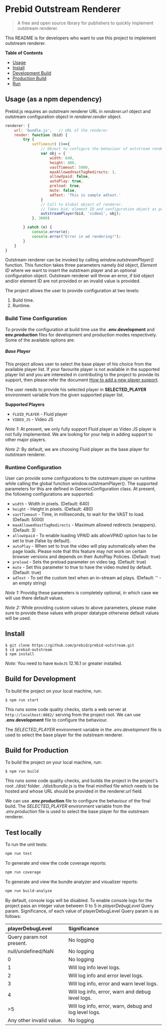 # Prebid Outstream Renderer

> A free and open source library for publishers to quickly implement outstream renderer.

This README is for developers who want to use this project to implement outstream renderer.

**Table of Contents**

- [Usage](#Usage)
- [Install](#Install)
- [Development Build](#Developement_Build)
- [Production Build](#Production_Build)
- [Run](#Run)

<a name="Usage"></a>

## Usage (as a npm dependency)

Prebid.js requires an outstream renderer URL in *renderer.url* object and outstream configuration object in *renderer.render* object.

```javascript
renderer: {
    url: 'bundle.js',   // URL of the renderer
    render: function (bid) {
        try {
            setTimeout( ()=>{
                // Object to configure the behaviour of outstream renderer from HTML page.
                var obj = {
                    width: 640,
                    height: 480,
                    vastTimeout: 5000,
                    maxAllowedVastTagRedirects: 3,
                    allowVpaid: false,
                    autoPlay: true,
                    preload: true,
                    mute: false,
                    adText: 'This is sample adtext.'
                }
                // Call to Global object of renderer.
                // Takes bid, element ID and configuration object as parameters
                outstreamPlayer(bid, 'video1', obj);
            }, 3000)

        } catch (e) {
            console.error(e);
            console.error("Error in ad rendering!");
        }
    }
}
```

Outstream renderer can be invoked by calling *window.outstreamPlayer()* function. This function takes three parameters namely *bid* object, *Element ID* where we want to insert the outstream player and an optional configuration object. Outstream renderer will throw an error, if bid object and/or element ID are not provided or an invalid value is provided.

The project allows the user to provide configuration at two levels:
1. Build time.
2. Runtime.

### Build Time Configuration
To provide the configuration at build time use the **.env.development** and **env.production** files for development and production modes respectively. Some of the available options are:

##### Base Player
This project allows user to select the base player of his choice from the available player list. If your favourite player is not available in the supported player list and you are interested in contributing to the project to provide its support, then please refer the document [How to add a new player support](https://github.com/prebid/prebid-outstream/blob/master/src/players/README.md).

The user needs to provide his selected player in **SELECTED_PLAYER** environment variable from the given supported player list.

**Supported Players**
+ `FLUID_PLAYER` - Fluid player
+ `VIDEO_JS` - Video JS

*Note 1:* At present, we only fully support Fluid player as Video JS player is not fully implemented. We are looking for your help in adding support to other major players.

*Note 2:* By default, we are choosing Fluid player as the base player for outstream renderer.

### Runtime Configuration
User can provide some configurations to the outstream player on runtime while calling the global function window.outstreamPlayer(). The supported parameters for this are defined in GenericConfiguration class. At present, the following configurations are supported:

+ `width` - Width in pixels. (Default: 640)
+ `height` - Height in pixels. (Default: 480)
+ `vastTimeout` - Time, in milliseconds, to wait for the VAST to load. (Default: 5000)
+ `maxAllowedVastTagRedirects` - Maximum allowed redirects (wrappers). (Default: 3)
+ `allowVpaid` - To enable loading VPAID ads allowVPAID option has to be set to true (false by default).
+ `autoPlay` - When set to true the video will play automatically when the page loads. Please note that this feature may not work on certain browser versions and depends on their AutoPlay Policies. (Default: true)
+ `preload` - Sets the preload parameter on video tag. (Default: true)
+ `mute` - Set this parameter to true to have the video muted by default. (Default: true)
+ `adText` - To set the custom text when an in-stream ad plays. (Default: '' - an empty string)

*Note 1:* Providig these parameters is completely optional, in which case we will use there default values.

*Note 2:* While providing custom values to above parameters, please make sure to provide these values with proper datatype otherwise default values will be used.

<a name="Install"></a>

## Install

    $ git clone https://github.com/prebid/prebid-outstream.git
    $ cd prebid-outstream
    $ npm install

*Note:* You need to have `NodeJS` 12.16.1 or greater installed.

<a name="Developement_Build"></a>

## Build for Development

To build the project on your local machine, run:

    $ npm run start

This runs some code quality checks, starts a web server at `http://localhost:8082/` serving from the project root. We can use **.env.development** file to configure the behaviour.

The *SELECTED_PLAYER* environment variable in the *.env.development* file is used to select the base player for the outstream renderer.

<a name="Production_Build"></a>

## Build for Production

To build the project on your local machine, run:

    $ npm run build

This runs some code quality checks, and builds the project in the project's root *./dist/* folder. *./dist/bundle.js* is the final minified file which needs to be hosted and whose URL should be provided in the renderer.url field.

We can use **.env.production** file to configure the behaviour of the final build.
The *SELECTED_PLAYER* environment variable from the *.env.production* file is used to select the base player for the outstream renderer.

<a name="Run"></a>

## Test locally

To run the unit tests:

```bash
npm run test
```

To generate and view the code coverage reports:

```bash
npm run coverage
```

To generate and view the bundle analyzer and visualizer reports:

```bash
npm run build-analyze
```

By default, console logs will be disabled. To enable console logs for the project pass an integer value between 0 to 5 in *playerDebugLevel* Query param. Significance, of each value of playerDebugLevel Query param is as follows:

| playerDebugLevel         | Significance                                           |
| :------------------------| :-----------------------------------------------------|
| Query param not present. | No logging                                            |
| null/undefined/NaN       | No logging                                            |
| 0                        | No logging                                            |
| 1                        | Will log info level logs.                             |
| 2                        | Will log info and error level logs.                   |
| 3                        | Will log info, error and warn level logs.             |
| 4                        | Will log info, error, warn and debug level logs.      |
| >5                       | Will log info, error, warn, debug and log level logs. |
| Any other invalid value. | No logging                                            |
